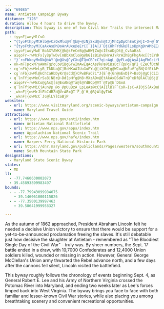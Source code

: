 ```yaml
---
id: "69085"
name: Antietam Campaign Byway
distance: "126"
duration: Allow 4 hours to drive the byway.
description: This byway is one of two Civil War Trails the intersect Maryland's Heart of the Civil War Heritage Area. Explore the remnants of Civil War battlefields in Western Maryland.
path:
  - iyyoF|woyMlCvO
  - "{tyoFthpyMtHlb@vCzQxMls@N`@b@~@zNjSxd@vh@tJjMhCpDpChEnCjHjI~X~@`G\\~CNlHq@hPLfHd@lGnAzFrAj@pDrBXj@Zt@CjEB`AJj@r@SjAgApB}CvFiMdCoKzDoXhAaMnBgWR{PnC}RhA_Th@uFVcGGyH_@eFeAwVE_ASg@rBoZTaBxD}OTWz@Mp@kB`DuG`LiQpIuI~F_F|T{OFSaBsJb@gB@E"
  - "{tyoFthpyM|CaAxAs@hDoArAUxe@eErC[`I}A|J`DjCHhFYdGk@lLsBpKgDrAMbEIrAM|ADrCl@bCX^E~DgB\\]xBgDXYXGfMx@~NrBbAQfD_Bz@iARw@jAqAvDYx@?xAn@^XlBbCr@PpHJnARrBp@^@|Ae@|@M"
  - iyyoF|woyMwE`BoAXYAWK{@k@sFeCeBg@wBW{Zu@cIEsADgDt@_CvAaBzA
  - aiqoFr~rwMcFx[yBpTwDv[mBbXmClo@g@bG]zBi@vBHrAJ\RrAIhBgFhgAHx[[tEYdCO\yAbPgC~S}@dKkC~UCvA^zCXv@bBhCXr@^bDPnCBrAEv@_@`Bc@lAk@x@wFjCm@j@e@x@YfC?`A|@pICh@o@xCmAjCkA`Bq@l@w@h@}@LcB@iE[sBFiA\iAn@cBjBmExIiBnECd@aJx\aK|]mDnLgJp]q\llAgDxM}AhJu@zFe@lJo@dg@I~@yAzCmT~^o`@d~@wJzPc@dAcEbPy@zGe@xBmAjEuAlDi@dB_@tBmBdGiIpOkI~M}AhBmEpE}CbEkGrLod@d~@a]lj@yCpCo@tB]zDSjA[x@}@dBkCtCc@v@E`APpBAx@IrAUpAYx@cBfByB~@_ATm@?iBUaJlAsArAe@XY^EjAJtAOjGKn@cA~Cg@rAg@x@q@fBCz@JrA?hBmAxHk@lEe@fA{CxCc@~@{@fEi@xI?lDo@~CIzB_AlB}@bAuA|BwDjHy@nA_BnAYr@WfF[tAUjBsArC}GtIw@rAcDdEiVvWcTvTiC~CsDjCyW|KjBnJvFlVjLnj@xBtIzGnRnAzGx@jGfGrg@lEx[rA~EvDlGrGhIrAjCxArEbC|MNrAnHrg@fAtDxBrEfD~DnBxAzDpB|^|OvCz@pKhAlBf@xD~AdCtA`CdBn^h[hJtJxMvObCjDx@fBr@rCZzCDlKJjBJtA`@dCp@xBz@rB`GrIrAfDt@tCjJds@~AzI`BhHxAjFdDtJnAlFvC`O
  - "}`roFbkoyMnDk@bAY`@e@Xs@^yCXu@TQvCB^cC?qLnAgL_@yFLa@jAyA|AqFhGcLfB_JNaBCeAOm@a@y@CoJh@eEd@gAp@_A`B_BvAg@^k@nBgFnAeEvBoJxEeD~LvC|Gl@~LrChJ`BjE^`GJnGEvAD`Cd@tC~@rFrAvBlAnDxC|GfGvBfApBj@jCVx@`@fD`A|HjE~Ad@bBRpCFc@uGBsAT_BtBoDlAuAzHgZCk@_@s@yAyAEYB}@tCcLNmA?g@o@eCIgA?wB|CgObEdCfFlDrC~B"
  - ok~mF|pcxM?yAWmFg@oCo@iBgGYwImAwEqAcAs@k@s@iBsDcT{p@gFqPI_CZeCfDcNh@aDXqDXiI~@sKBaDImBmAsI}AiO}AcSWsGI{FBiRE_CDaD~@kKn@}D
  - cg`nFb}zwMeLyB_TkDUa@C]BcMKaAIUuGuFYu@[iXCW[g@WCua@bEuV^gBN}GfEiAPsCJoMJmT_HqBa@mSf@s@WoCyBgBmBy@aFIs@BgBtBaW
  - cg`nFb}zwMl@kChCaHbDyKr@sCd@}CPwBFaC?i^J{E`@{Gn@mEvD}P~BsOj@gC|CiIrUyq@dJwUdAgBpZ}a@vAcChAkD`@_CXeDn@qKRkEd@qQbCsk@x@sGoQuEkO?yNhLyAd@_PdDaZn@_@EgJoDeCk@iZgDw_@aGuBq@eEuEeBkAaKyDaEg@iACo@g@kH}Ho@_Ao@iBgBiHkC{Lc@_Au@{@cUmD_FeDoDwCwGuEmCyDmBiBmHsI}HkGyOoLyBmA{K_B{@_@qE{G}C{Dy@qAyAiDaAeEQeFy@iCy@oA}BsBiDyBi@i@yCeFyBmCsCsCuKoJcDqBgEkAkAi@oLmHuBgAqDuAuJsC_BUcR?HmLqI{CcH_BiAq@kF}EwAyAwLaOyBmDsCyGmA{BiFeGoMgQoAcAuJwGqKoGyB_BiCkC{Xm^iBmBsGyFoKwIaBbBm@dA[jA[lBOxBEnr@UxDc@fCoFvRMx@cDh^sBvWEtAJdCr@lIb@xG?zAIrAcApHYnA{DxIiAfE]zBy@jLDbAxFvc@VfAx@fKJlI?~WEd@`L{E`JgFpE}B\GlKhPrA~Ad@XjKxDbC^bGpAjFfCt@f@bAlArGhMx@dAbAbAhCbBrAnA|D|DxCvDtJ~T|@vAjBrBhOtIlU~IrD`B
  - q`lnFfjqwMeCrSaB|NBr@~Dd[pHfg@hB~MXzADv@EtAkAxDSdATr@^xDf@lACl@Sj@?`@n@hC
  - aiqoFr~rwMsCo@gAs@[s@EsANq@Ta@l@YdBCp@VT`@Tp@E`DSnA
  - q`lnFfjqwMiCjAun@p_@o_@pUuBzA_LpLeAz@cCjA{IlB}F`CsR~IsC~A{OjS{AxBuBnFeD|JgAhGs@tC}F`K}DrKiDhLkKbT_A|BcAzE_AdCuA~BaBtBsAjAsAl@sCXcGJyUI{t@D{BMi@Mm\gMcYuN}NcKgLeJqE{CcDgBoPqH{}@ao@m~@g]kZeIyAi@y^sSy]iRyM{CRyAbDuPrCsM?g@_@eDcCuN?o@He@~BmERsA?y@t@wDlCwHd@i@b@mANSvAM`@KfGaGlCmBxFgDiC_IiAsEy@wNMi@wCuEwCmDcCaCaKyG_@m@kDkJyU{A_`@yG{OuC{I_Ey@k@{LiLoC{AuJwEa}@_w@o@LoAx@}DzE}BlDy@v@y@ZoAa@uNgH_NtHmKpH{BzB_ShUiCnB}YzOYBsCnAsGfDmRxK]d@yJrFmL~D}KrCaGbBaErAW?aOlEuIjDy@QyCiO}@eCa@s@kAaAyAk@cBSeBAkCCl@rD^~@VdAhAtGd@pApGz`@hD`Sn@zEN~BNzM[rAcB|M_A~EcAfDiA~C}@jBaEnG{CjDK`@qRfT_PvPcFdDsDnAgEh@iCB_BMgCa@oPuD
  - _wknF|{owMrJtFbCdBZd@VrABx@I`F_@`H_@B}Al@yTbK
  - _wknF|{owMcC`Jc@lLYlCoBjP
websites:
  - url: https://www.visitmaryland.org/scenic-byways/antietam-campaign
    name: Maryland Travel Guide
attractions:
  - url: https://www.nps.gov/anti/index.htm
    name: Antietam National Battlefield
  - url: https://www.nps.gov/appa/index.htm
    name: Appalachian National Scenic Trail
  - url: https://www.nps.gov/hafe/index.htm
    name: Harpers Ferry National Historic Park
  - url: https://dnr.maryland.gov/publiclands/Pages/western/southmountain.aspx
    name: South Mountain State Park
designations:
  - Maryland State Scenic Byway
states:
  - MD
ll:
  - -77.7460630002073
  - 39.45893899983497
bounds:
  - - -77.79943099984075
    - 39.146061000115026
  - - -77.3500139997463
    - 39.50641999958327

---
```


As the autumn of 1862 approached, President Abraham Lincoln felt he needed a decisive Union victory to ensure that there would be support for a yet-to-be-announced proclamation freeing the slaves. It's still debatable just how decisive the slaughter at Antietam - remembered as "The Bloodiest Single Day of the Civil War" - truly was. By sheer numbers, the Sept. 17 battle ended in a draw, with 10,7000 Confederates and 12,4000 Union soldiers killed, wounded or missing in action. However, General George McClellan's Union army thwarted the Rebel advance north, and a few days after the cannons fell silent, Lincoln visited the battlefield.

This byway roughly follows the chronology of events beginning Sept. 4, as General Robert E. Lee and his Army of Northern Virginia crossed the Potomac River into Maryland, and ending two weeks later as Lee's forces limped back into West Virginia.  The byway brings you face to face with both familiar and lesser-known Civil War stories, while also placing you among breathtaking scenery and convenient recreational opportunities.
